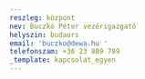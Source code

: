```yaml
---
reszleg: központ
nev: Buczkó Péter vezérigazgató
helyszin: budaors
email: 'buczko@dewa.hu '
telefonszam: +36 23 889 789
_template: kapcsolat_egyen
---
```


